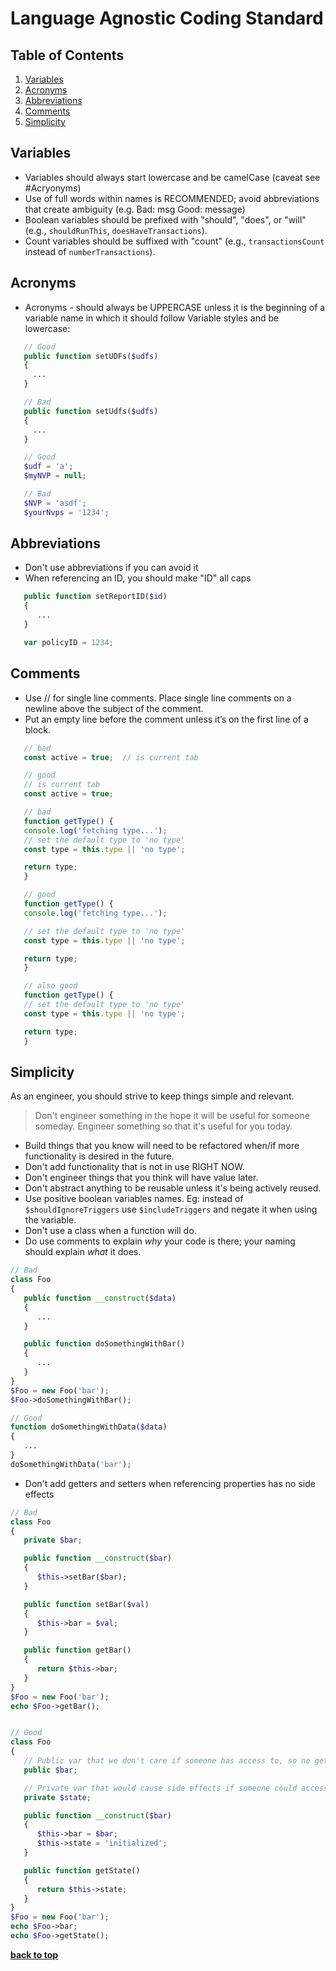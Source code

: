 Language Agnostic Coding Standard
=====================

## Table of Contents
1. [Variables](#variables)
1. [Acronyms](#acronyms)
1. [Abbreviations](#abbreviations)
1. [Comments](#comments)
1. [Simplicity](#simplicity)

## Variables
- Variables should always start lowercase and be camelCase (caveat see #Acryonyms)
- Use of full words within names is RECOMMENDED; avoid abbreviations that create ambiguity (e.g. Bad: msg Good: message)
- Boolean variables should be prefixed with "should", "does", or "will" (e.g., `shouldRunThis`, `doesHaveTransactions`).
- Count variables should be suffixed with "count" (e.g., `transactionsCount` instead of `numberTransactions`).

## Acronyms
- Acronyms - should always be UPPERCASE unless it is the beginning of a variable name in which it should follow Variable
styles and be lowercase:

```PHP
   // Good
   public function setUDFs($udfs)
   {
     ...
   }

   // Bad
   public function setUdfs($udfs)
   {
     ...
   }

   // Good
   $udf = 'a';
   $myNVP = null;

   // Bad
   $NVP = 'asdf';
   $yourNvps = '1234';
```

## Abbreviations
- Don't use abbreviations if you can avoid it
- When referencing an ID, you should make "ID" all caps

```php
   public function setReportID($id)
   {
      ...
   }
```

```js
   var policyID = 1234;
```

## Comments
- Use // for single line comments. Place single line comments on a newline above the subject of the comment.
- Put an empty line before the comment unless it’s on the first line of a block.

```js
   // bad
   const active = true;  // is current tab

   // good
   // is current tab
   const active = true;

   // bad
   function getType() {
   console.log('fetching type...');
   // set the default type to 'no type'
   const type = this.type || 'no type';

   return type;
   }

   // good
   function getType() {
   console.log('fetching type...');

   // set the default type to 'no type'
   const type = this.type || 'no type';

   return type;
   }

   // also good
   function getType() {
   // set the default type to 'no type'
   const type = this.type || 'no type';

   return type;
   }
```

## Simplicity
As an engineer, you should strive to keep things simple and relevant.

> Don't engineer something in the hope it will be useful for someone someday. Engineer something so that it's useful for
you today.

- Build things that you know will need to be refactored when/if more functionality is desired in the future.
- Don't add functionality that is not in use RIGHT NOW.
- Don't engineer things that you think will have value later.
- Don't abstract anything to be reusable unless it's being actively reused.
- Use positive boolean variables names. Eg: instead of `$shouldIgnoreTriggers` use `$includeTriggers` and negate it when
using the variable.
- Don't use a class when a function will do.
- Do use comments to explain _why_ your code is there; your naming should explain _what_ it does.

```php
// Bad
class Foo
{
   public function __construct($data)
   {
      ...
   }

   public function doSomethingWithBar()
   {
      ...
   }
}
$Foo = new Foo('bar');
$Foo->doSomethingWithBar();

// Good
function doSomethingWithData($data)
{
   ...
}
doSomethingWithData('bar');
```

- Don't add getters and setters when referencing properties has no side effects

```php
// Bad
class Foo
{
   private $bar;

   public function __construct($bar)
   {
      $this->setBar($bar);
   }

   public function setBar($val)
   {
      $this->bar = $val;
   }

   public function getBar()
   {
      return $this->bar;
   }
}
$Foo = new Foo('bar');
echo $Foo->getBar();


// Good
class Foo
{
   // Public var that we don't care if someone has access to, so no getters or setters
   public $bar;

   // Private var that would cause side effects if someone could access it
   private $state;

   public function __construct($bar)
   {
      $this->bar = $bar;
      $this->state = 'initialized';
   }

   public function getState()
   {
      return $this->state;
   }
}
$Foo = new Foo('bar');
echo $Foo->bar;
echo $Foo->getState();
```

**[back to top](#table-of-contents)**
